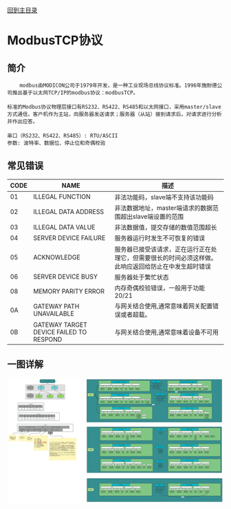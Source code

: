 [回到主目录](/README.md)
# ModbusTCP协议
## 简介
```shell
    modbus由MODICON公司于1979年开发，是一种工业现场总线协议标准。1996年施耐德公司推出基于以太网TCP/IP的modbus协议：modbusTCP。

标准的Modbus协议物理层接口有RS232、RS422、RS485和以太网接口，采用master/slave方式通信，客户机作为主站，向服务器发送请求；服务器（从站）接到请求后，对请求进行分析并作出应答。

串口（RS232、RS422、RS485）: RTU/ASCII 
参数: 波特率、数据位、停止位和奇偶校验
```

## 常见错误

|CODE	|NAME	|描述|
|----|----|----|
|01	 |ILLEGAL FUNCTION  	|非法功能码，slave端不支持该功能码
|02	 |ILLEGAL DATA ADDRESS  	|非法数据地址，master端请求的数据范围超出slave端设置的范围
|03	 |ILLEGAL DATA VALUE  	|非法数据值，提交存储的数值范围超长
|04	 |SERVER DEVICE FAILURE  	|服务器运行时发生不可恢复的错误
|05	 |ACKNOWLEDGE  	|服务器已接受该请求，正在运行正在处理它，但需要很长的时间必须这样做。此响应返回给防止在中发生超时错误
|06	 |SERVER DEVICE BUSY  	|服务器处于繁忙状态
|08	 |MEMORY PARITY ERROR  |内存奇偶校验错误，一般用于功能20/21
|0A	 |GATEWAY PATH UNAVAILABLE  	|与网关结合使用,通常意味着网关配置错误或者超载。
|0B	 |GATEWAY TARGET DEVICE FAILED TO RESPOND  	|与网关结合使用,通常意味着设备不可用

## 一图详解  
![图片加载中](modbus协议.png)
